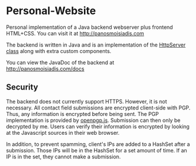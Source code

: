 # Personal-Website
Personal implementation of a Java backend webserver plus frontend HTML+CSS. You can visit it at http://panosmoisiadis.com

The backend is written in Java and is an implementation of the [HttpServer class](https://docs.oracle.com/en/java/javase/16/docs/api/jdk.httpserver/com/sun/net/httpserver/HttpServer.html) along with extra custom components.

You can view the JavaDoc of the backend at http://panosmoisiadis.com/docs

## Security

The backend does not currently support HTTPS. However, it is not necessary. All contact field submissions are encrypted client-side with PGP. Thus, any information is encrypted before being sent. The PGP implementation is provided by [openpgp.js](https://openpgpjs.org/). Submission can then only be decrypted by me. Users can verify their information is encrypted by looking at the Javascript sources in their web browser.

In addition, to prevent spamming, client's IPs are added to a HashSet after a submission. Those IPs will be in the HashSet for a set amount of time. If an IP is in the set, they cannot make a submission.